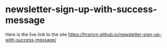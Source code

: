 # newsletter-sign-up-with-success-message
Here is the live link to the site https://hrsmrn.github.io/newsletter-sign-up-with-success-message/
